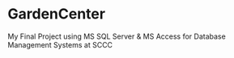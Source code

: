 # GardenCenter
My Final Project using MS SQL Server &amp; MS Access for Database Management Systems at SCCC 
